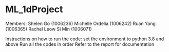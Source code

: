 # ML_1dProject

Members:
Shelen Go (1006236)
Michelle Ordelia (1006242)
Ruan Yang (1006365)
Rachel Leow Si Min (1006071)

Instructions on how to run the code:
set the environment to python 3.8 and above
Run all the codes in order 
Refer to the report for documentation
